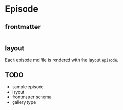 # Episode

## frontmatter

```yaml
```

## layout

Each episode md file is rendered with the layout `episode`.


## TODO

* sample episode
* layout
* frontmatter schema
* gallery type